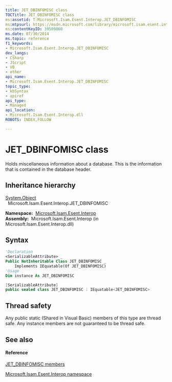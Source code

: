 ```yaml
---
title: JET_DBINFOMISC class
TOCTitle: JET_DBINFOMISC class
ms:assetid: T:Microsoft.Isam.Esent.Interop.JET_DBINFOMISC
ms:mtpsurl: https://msdn.microsoft.com/library/microsoft.isam.esent.interop.jet_dbinfomisc(v=EXCHG.10)
ms:contentKeyID: 39509860
ms.date: 07/30/2014
ms.topic: reference
f1_keywords:
- Microsoft.Isam.Esent.Interop.JET_DBINFOMISC
dev_langs:
- CSharp
- JScript
- VB
- other
api_name: 
- Microsoft.Isam.Esent.Interop.JET_DBINFOMISC
topic_type: 
- kbSyntax
- apiref
api_type: 
- Managed
api_location: 
- Microsoft.Isam.Esent.Interop.dll
ROBOTS: INDEX,FOLLOW

---
```


# JET_DBINFOMISC class

Holds miscellaneous information about a database. This is the information that is contained in the database header.

## Inheritance hierarchy

[System.Object](https://docs.microsoft.com/dotnet/api/system.object?redirectedfrom=MSDN)  
  Microsoft.Isam.Esent.Interop.JET_DBINFOMISC  

**Namespace:**  [Microsoft.Isam.Esent.Interop](hh596136\(v=exchg.10\).md)  
**Assembly:**  Microsoft.Isam.Esent.Interop (in Microsoft.Isam.Esent.Interop.dll)

## Syntax

``` vb
'Declaration
<SerializableAttribute> _
Public NotInheritable Class JET_DBINFOMISC _
    Implements IEquatable(Of JET_DBINFOMISC)
'Usage
Dim instance As JET_DBINFOMISC
```

``` csharp
[SerializableAttribute]
public sealed class JET_DBINFOMISC : IEquatable<JET_DBINFOMISC>
```

## Thread safety

Any public static (Shared in Visual Basic) members of this type are thread safe. Any instance members are not guaranteed to be thread safe.

## See also

#### Reference

[JET_DBINFOMISC members](hh566148\(v=exchg.10\).md)

[Microsoft.Isam.Esent.Interop namespace](hh596136\(v=exchg.10\).md)

